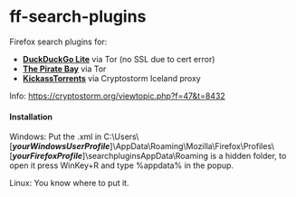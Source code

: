 # ff-search-plugins
Firefox search plugins for:

* **[DuckDuckGo Lite](http://3g2upl4pq6kufc4m.onion/lite/)** via Tor (no SSL due to cert error)
* **[The Pirate Bay](http://uj3wazyk5u4hnvtk.onion/)** via Tor
* **[KickassTorrents](https://cryptostorm.org:8082/)** via Cryptostorm Iceland proxy

Info: https://cryptostorm.org/viewtopic.php?f=47&t=8432

#### Installation

Windows: Put the .xml in C:\Users\\[***yourWindowsUserProfile***]\AppData\Roaming\Mozilla\Firefox\Profiles\\[***yourFirefoxProfile***]\searchpluginsAppData\Roaming is a hidden folder, to open it press WinKey+R and type %appdata% in the popup.

Linux: You know where to put it.
